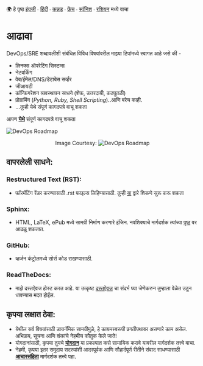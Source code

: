 :earth_africa: हे पृष्ठ [इंग्रजी](../../README.md) ∙ [हिंदी](../../global/HI/README_HI.md) ∙ [कन्नड](../../global/KN/README_KN.md) ∙ [फ्रेंच](../../global/FR/README_FR.md) ∙ [स्पॅनिश](../../global/ES/README_ES.md) ∙ [रशियन](../../global/RU/README_RU.md) मध्ये वाचा

<h1> आढावा </h1>

DevOps/SRE शब्दावलीशी संबंधित विविध विषयांवरील माझ्या टिपांमध्ये स्वागत आहे जसे की -

- लिनक्स ऑपरेटिंग सिस्टम्स
- नेटवर्किंग
- वेब/ईमेल/DNS/डेटाबेस सर्व्हर
- जीआयटी
- कॉन्फिगरेशन व्यवस्थापन साधने (शेफ, उत्तरदायी, कठपुतळी)
- प्रोग्रामिंग (_Python, Ruby, Shell Scripting_)..आणि बरेच काही.
- ...तुम्ही येथे संपूर्ण कागदपत्रे वाचू शकता

आपण **[येथे](https://devops-notes.readthedocs.io/en/latest)** संपूर्ण कागदपत्रे वाचू शकता

![DevOps Roadmap](https://roadmap.sh/roadmaps/devops.png) <p align="center">Image Courtesy: ![DevOps Roadmap](https://github.com/kamranahmedse/developer-roadmap#devops-roadmap)


<h2> वापरलेली साधने: </h2>

<h3> Restructured Text (RST): </h3>

- फॉरमॅटिंग रेंडर करण्यासाठी .rst फाइल्स लिहिण्यासाठी. तुम्ही [या](https://thomas-cokelaer.info/tutorials/sphinx/rest_syntax.html) द्वारे शिकणे सुरू करू शकता

<h3> Sphinx: </h3>

- HTML, LaTeX, ePub मध्ये सामग्री निर्माण करणारे इंजिन. नवशिक्याचे मार्गदर्शक त्यांच्या [पृष्ठ](http://www.sphinx-doc.org/en/master/index.html) वर आढळू शकतात.

<h3> GitHub: </h3>

- व्हर्जन कंट्रोलमध्ये सोर्स कोड राखण्यासाठी.

<h3> ReadTheDocs: </h3>

- माझे दस्तऐवज होस्ट करत आहे. या उत्कृष्ट [दस्तऐवज](http://docs.readthedocs.io/en/latest/getting_started.html) चा संदर्भ घ्या जेणेकरुन तुम्हाला वेळेत उठून धावण्यास मदत होईल.


<h2> कृपया लक्षात ठेवा: </h2>

- येथील सर्व विषयांसाठी डायनॅमिक सामग्रीमुळे, हे कायमस्वरूपी प्रगतीपथावर असणारे काम असेल. अभिप्राय, सूचना आणि शंकांचे नेहमीच कौतुक केले जाते!
- योगदानांसाठी, कृपया तुमचे **[योगदान](global/MR/Contributing_MR.md)** या प्रकल्पात कसे सामायिक करावे यावरील मार्गदर्शक तत्त्वे वाचा.
- नेहमी, कृपया इतर समुदाय सदस्यांशी आदरपूर्वक आणि सौहार्दपूर्ण रीतीने संवाद साधण्यासाठी **[आचारसंहिता](global/MR/Code-Of-Conduct-MR.md)** मार्गदर्शक तत्त्वे पहा.